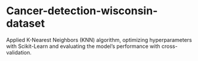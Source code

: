 # Cancer-detection-wisconsin-dataset
Applied K-Nearest Neighbors (KNN) algorithm, optimizing hyperparameters with Scikit-Learn and evaluating the model’s performance with cross-validation.
